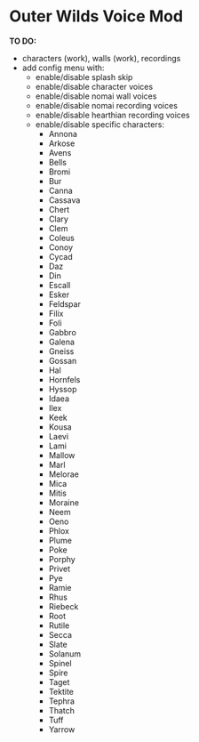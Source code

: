 # Outer Wilds Voice Mod

**TO DO:**
* characters (work), walls (work), recordings
* add config menu with:
  + enable/disable splash skip
  + enable/disable character voices
  + enable/disable nomai wall voices
  + enable/disable nomai recording voices
  + enable/disable hearthian recording voices
  + enable/disable specific characters:
    - Annona
    - Arkose
    - Avens
    - Bells
    - Bromi
    - Bur
    - Canna
    - Cassava
    - Chert
    - Clary
    - Clem
    - Coleus
    - Conoy
    - Cycad
    - Daz
    - Din
    - Escall
    - Esker
    - Feldspar
    - Filix
    - Foli
    - Gabbro
    - Galena
    - Gneiss
    - Gossan
    - Hal
    - Hornfels
    - Hyssop
    - Idaea
    - Ilex
    - Keek
    - Kousa
    - Laevi
    - Lami
    - Mallow
    - Marl
    - Melorae
    - Mica
    - Mitis
    - Moraine
    - Neem
    - Oeno
    - Phlox
    - Plume
    - Poke
    - Porphy
    - Privet
    - Pye
    - Ramie
    - Rhus
    - Riebeck
    - Root
    - Rutile
    - Secca
    - Slate
    - Solanum
    - Spinel
    - Spire
    - Taget
    - Tektite
    - Tephra
    - Thatch
    - Tuff
    - Yarrow

